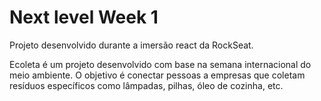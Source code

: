 # Next level Week 1

Projeto desenvolvido durante a imersão react da RockSeat.

Ecoleta é um projeto desenvolvido com base na semana internacional do meio ambiente. O objetivo é conectar pessoas a empresas que coletam resíduos específicos como lâmpadas, pilhas, óleo de cozinha, etc.

